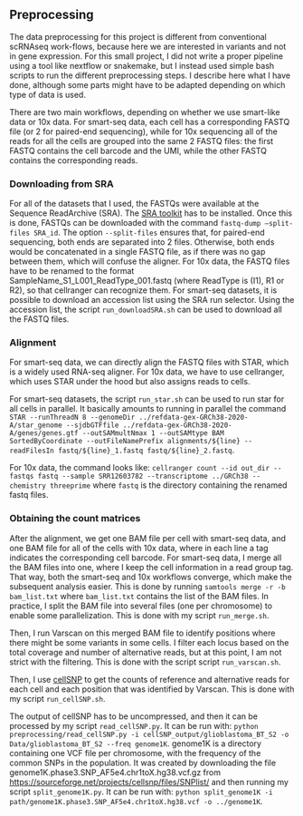 ## Preprocessing



The data preprocessing for this project is different from conventional scRNAseq work-flows, because here we are interested in variants and not in gene expression. For this small project, I did not write a proper pipeline using a tool like nextflow or snakemake, but I instead used simple bash scripts to run the different preprocessing steps. I describe here what I have done, although some parts might have to be adapted depending on which type of data is used.

There are two  main  workflows,  depending  on  whether  we  use  smart-like  data  or  10x  data. For smart-seq data, each cell has a corresponding FASTQ file (or 2 for paired-end sequencing), while for 10x sequencing all of the reads for all the cells are grouped into the same 2 FASTQ files:  the first FASTQ contains the cell barcode and the UMI, while the other FASTQ contains the corresponding reads.


### Downloading from SRA

For all of the datasets that I used,  the FASTQs were available at the Sequence ReadArchive (SRA). The [SRA toolkit](https://trace.ncbi.nlm.nih.gov/Traces/sra/sra.cgi?view=toolkit_doc) has to be installed.   Once  this  is  done,  FASTQs  can  be downloaded with the command `fastq-dump –split-files SRA_id`.  The option `--split-files` ensures that, for paired-end sequencing, both ends are separated into 2 files.  Otherwise, both ends would be concatenated in a single FASTQ file, as if there was no gap between them,  which will confuse the aligner.  For 10x data,  the FASTQ files have to be renamed to the format SampleName_S1_L001_ReadType_001.fastq (where ReadType is (I1), R1 or R2), so that cellranger can recognize them. For smart-seq datasets, it is possible to download an accession list using the SRA run selector. Using the accession list, the script `run_downloadSRA.sh` can be used to download all the FASTQ files.


### Alignment

For smart-seq data, we can directly align the FASTQ files with STAR, which is a widely used RNA-seq aligner. For 10x data, we have to use cellranger, which uses STAR under the hood but also assigns reads to cells.

For smart-seq datasets, the script `run_star.sh` can be used to run star for all cells in parallel. It basically amounts to running in parallel the command `STAR --runThreadN 8 --genomeDir ../refdata-gex-GRCh38-2020-A/star_genome --sjdbGTFfile ../refdata-gex-GRCh38-2020-A/genes/genes.gtf --outSAMmultNmax 1 --outSAMtype BAM SortedByCoordinate --outFileNamePrefix alignments/${line} --readFilesIn fastq/${line}_1.fastq fastq/${line}_2.fastq`.

For 10x data, the command looks like: `cellranger count --id out_dir --fastqs fastq --sample SRR12603782 --transcriptome ../GRCh38 --chemistry threeprime` where `fastq` is the directory containing the renamed fastq files.


### Obtaining the count matrices

After the alignment, we get one BAM file per cell with smart-seq data, and one BAM file for all of the cells with 10x data, where in each line a tag indicates the corresponding cell barcode.  For smart-seq data, I merge all the BAM files into one, where I keep the cell information in a read group tag.  That way, both the smart-seq and 10x workflows converge, which make the subsequent analysis easier.  This is done by running `samtools merge -r -b bam_list.txt` where `bam_list.txt` contains the list of the BAM files. In practice, I split the BAM file into several files (one per chromosome) to enable some parallelization. This is done with my script `run_merge.sh`.

Then, I run Varscan on this merged BAM file to identify positions where there might be some variants in some cells.  I filter each locus based on the total coverage and number of alternative reads, but at this point, I am not strict with the filtering. This is done with the script script `run_varscan.sh`.


Then, I use [cellSNP](https://github.com/single-cell-genetics/cellSNP) to get the counts of reference and alternative reads for each cell and each position that was identified by Varscan. This is done with my script `run_cellSNP.sh`.

The output of cellSNP has to be uncompressed, and then it can be processed by my script `read_cellSNP.py`. It can be run with: `python preprocessing/read_cellSNP.py -i cellSNP_output/glioblastoma_BT_S2 -o Data/glioblastoma_BT_S2 --freq genome1K`. genome1K is a directory containing one VCF file per chromosome, with the frequency of the common SNPs in the population. It was created by downloading the file genome1K.phase3.SNP_AF5e4.chr1toX.hg38.vcf.gz from https://sourceforge.net/projects/cellsnp/files/SNPlist/ and then running my script `split_genome1K.py`. It can be run with: `python split_genome1K -i path/genome1K.phase3.SNP_AF5e4.chr1toX.hg38.vcf -o ../genome1K`.
